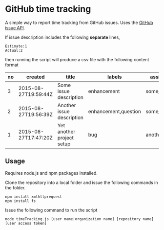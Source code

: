 # GitHub time tracking
A simple way to report time tracking from GitHub issues.
Uses the [GitHub issue API](https://developer.github.com/v3/issues/).

If issue description includes the following **separate** lines,

    Estimate:1
    Actual:2

then running the script will produce a csv file with the following content format

 no | created | title | labels | assignee | state | estimate | actual
 ----- | ----- | ----- | ----- | ----- | ----- | -----:| -----:
 3 | 2015-08-27T19:59:44Z | Some issue description | enhancement | some_user | open | 3 |
 2 | 2015-08-27T19:56:39Z | Another issue description | enhancement,question | some_user | closed | 1 | 1
 1 | 2015-08-27T17:47:20Z | Yet another project setup | bug | another_user | closed | 1.5 | 2

## Usage

Requires node.js and npm packages installed.

Clone the repository into a local folder and issue the following commands in the
folder.

    npm install xmlhttprequest
    npm install fs

Issue the following command to run the script

    node timeTracking.js [user name|organization name] [repository name] [user access token]
